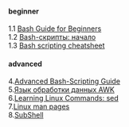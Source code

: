 #### beginner
1.1 [Bash Guide for Beginners](https://www.tldp.org/LDP/Bash-Beginners-Guide/html/)  
1.2 [Bash-скрипты: начало](https://habr.com/ru/company/ruvds/blog/325522/)  
1.3 [Bash scripting cheatsheet](https://devhints.io/bash)  

#### advanced
4.[Advanced Bash-Scripting Guide](https://www.opennet.ru/docs/RUS/bash_scripting_guide/)  
5.[Язык обработки данных AWK](https://www.opennet.ru/docs/RUS/awk/)  
6.[Learning Linux Commands: sed](https://linuxconfig.org/learning-linux-commands-sed)  
7.[Linux man pages](https://linux.die.net/man/)  
8.[SubShell](https://mywiki.wooledge.org/SubShell)  

